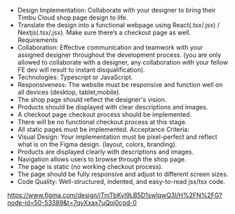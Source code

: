 - Design Implementation: Collaborate with your designer to bring their Timbu Cloud shop page design to life. 
- Translate the design into a functional webpage using React(.tsx/.jsx) / Nextjs(.tsx/.jsx). Make sure there’s a checkout page as well.
Requirements
- Collaboration: Effective communication and teamwork with your assigned designer throughout the development process. (you are only allowed to collaborate with a designer, any collaboration with your fellow FE dev will result to instant disqualification).
- Technologies: Typescript or JavaScript.
- Responsiveness: The website must be responsive and function well on all devices (desktop, tablet,mobile).
- The shop page should reflect the designer's vision.
- Products should be displayed with clear descriptions and images.
- A checkout page checkout process should be implemented.
- There will be no functional checkout process at this stage.
- All static pages must be implemented.
Acceptance Criteria:
- Visual Design: Your implementation must be pixel-perfect and reflect what is on the Figma design. (layout, colors, branding).
- Products are displayed clearly with descriptions and images.
- Navigation allows users to browse through the shop page.
- The page is static (no working checkout process).
- The page should be fully responsive and adjust to different screen sizes.
- Code Quality: Well-structured, indented, and easy-to-read jsx/tsx code.

https://www.figma.com/design/jTmTbKyI9LB5D1swlqwQ3l/H%2FN%2FG?node-id=50-53389&t=7qyXxax7uQoi0cgd-0
